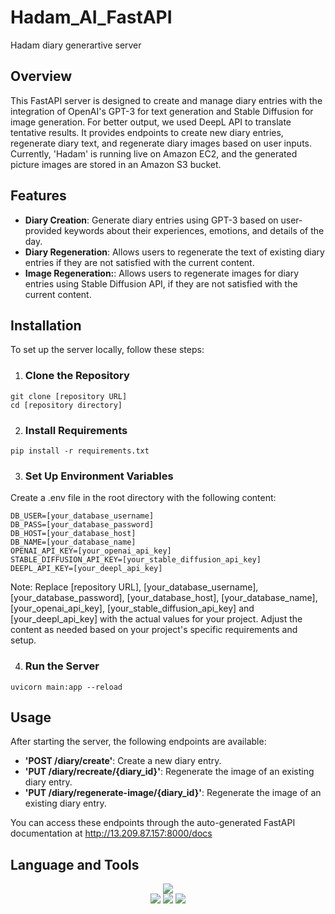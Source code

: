 # Hadam_AI_FastAPI
Hadam diary generartive server 

## Overview
This FastAPI server is designed to create and manage diary entries with the integration of OpenAI's GPT-3 for text generation and Stable Diffusion for image generation. For better output, we used DeepL API to translate tentative results. It provides endpoints to create new diary entries, regenerate diary text, and regenerate diary images based on user inputs.
Currently, 'Hadam' is running live on Amazon EC2, and the generated picture images are stored in an Amazon S3 bucket.

## Features
- **Diary Creation**:  Generate diary entries using GPT-3 based on user-provided keywords about their experiences, emotions, and details of the day.
- **Diary Regeneration**: Allows users to regenerate the text of existing diary entries if they are not satisfied with the current content.
- **Image Regeneration:**: Allows users to regenerate images for diary entries using Stable Diffusion API, if they are not satisfied with the current content.

## Installation 
To set up the server locally, follow these steps:

1. ### Clone the Repository
```
git clone [repository URL] 
cd [repository directory] 
```

2. ### Install Requirements
```pip install -r requirements.txt ```


3. ### Set Up Environment Variables
Create a .env file in the root directory with the following content:

```
DB_USER=[your_database_username]
DB_PASS=[your_database_password]
DB_HOST=[your_database_host]
DB_NAME=[your_database_name]
OPENAI_API_KEY=[your_openai_api_key]
STABLE_DIFFUSION_API_KEY=[your_stable_diffusion_api_key]
DEEPL_API_KEY=[your_deepl_api_key]
```

Note: Replace [repository URL], [your_database_username], [your_database_password], [your_database_host], [your_database_name], [your_openai_api_key], [your_stable_diffusion_api_key] and [your_deepl_api_key] with the actual values for your project. Adjust the content as needed based on your project's specific requirements and setup.

4. ### Run the Server
```uvicorn main:app --reload ```

## Usage
After starting the server, the following endpoints are available:

- **'POST /diary/create'**: Create a new diary entry.
- **'PUT /diary/recreate/{diary_id}'**: Regenerate the image of an existing diary entry.
- **'PUT /diary/regenerate-image/{diary_id}'**: Regenerate the image of an existing diary entry.

You can access these endpoints through the auto-generated FastAPI documentation at http://13.209.87.157:8000/docs

## Language and Tools

<div align=center>
  <img src="https://img.shields.io/badge/Python-3776AB?style=for-the-badge&logo=Python&logoColor=white">
  <br>
  <img src="https://img.shields.io/badge/Amazon%20EC2-FF9900?style=for-the-badge&logo=Amazon%20EC2&logoColor=white">
  <img src="https://img.shields.io/badge/Amazon%20S3-569A31?style=for-the-badge&logo=Amazon%20S3&logoColor=white">
  <img src="https://img.shields.io/badge/FastAPI-009688?style=for-the-badge&logo=fastapia&logoColor=white">



</div>


